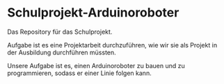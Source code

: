 # Schulprojekt-Arduinoroboter
Das Repository für das Schulprojekt.

Aufgabe ist es eine Projektarbeit durchzuführen, wie wir sie als Projekt in der Ausbildung durchführen müssten.

Unsere Aufgabe ist es, einen Arduinoroboter zu bauen und zu programmieren, sodass er einer Linie folgen kann.
